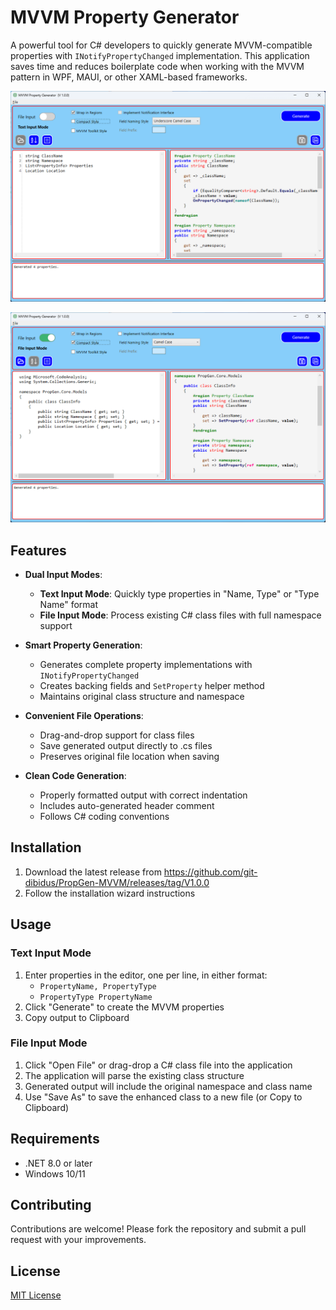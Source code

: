 # MVVM Property Generator

A powerful tool for C# developers to quickly generate MVVM-compatible properties with `INotifyPropertyChanged` implementation. This application saves time and reduces boilerplate code when working with the MVVM pattern in WPF, MAUI, or other XAML-based frameworks.

![Application Screenshot](/Images/PropGen_text.png)

![Application Screenshot](/Images/PropGen_file.png)

## Features

- **Dual Input Modes**:
  - **Text Input Mode**: Quickly type properties in "Name, Type" or "Type Name" format
  - **File Input Mode**: Process existing C# class files with full namespace support

- **Smart Property Generation**:
  - Generates complete property implementations with `INotifyPropertyChanged`
  - Creates backing fields and `SetProperty` helper method
  - Maintains original class structure and namespace

- **Convenient File Operations**:
  - Drag-and-drop support for class files
  - Save generated output directly to .cs files
  - Preserves original file location when saving

- **Clean Code Generation**:
  - Properly formatted output with correct indentation
  - Includes auto-generated header comment
  - Follows C# coding conventions

## Installation

1. Download the latest release from https://github.com/git-dibidus/PropGen-MVVM/releases/tag/V1.0.0 
3. Follow the installation wizard instructions

## Usage

### Text Input Mode
1. Enter properties in the editor, one per line, in either format:
   - `PropertyName, PropertyType`
   - `PropertyType PropertyName`
2. Click "Generate" to create the MVVM properties
3. Copy output to Clipboard

### File Input Mode
1. Click "Open File" or drag-drop a C# class file into the application
2. The application will parse the existing class structure
3. Generated output will include the original namespace and class name
4. Use "Save As" to save the enhanced class to a new file (or Copy to Clipboard)

## Requirements

- .NET 8.0 or later
- Windows 10/11

## Contributing

Contributions are welcome! Please fork the repository and submit a pull request with your improvements.

## License

[MIT License](LICENSE)


